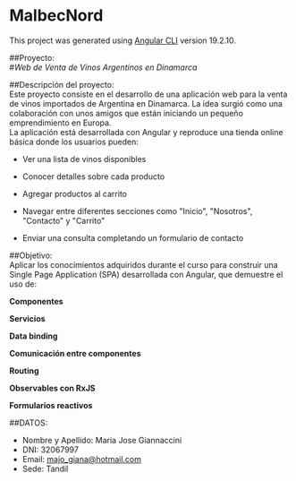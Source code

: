 # MalbecNord

This project was generated using [Angular CLI](https://github.com/angular/angular-cli) version 19.2.10.

##Proyecto:   
#*Web de Venta de Vinos Argentinos en Dinamarca*  
  
##Descripción del proyecto:  
Este proyecto consiste en el desarrollo de una aplicación web para la venta de vinos importados de Argentina en Dinamarca. La idea surgió como una colaboración con unos amigos que están iniciando un pequeño emprendimiento en Europa.    
La aplicación está desarrollada con Angular y reproduce una tienda online básica donde los usuarios pueden:  
  
- Ver una lista de vinos disponibles  

- Conocer detalles sobre cada producto  

- Agregar productos al carrito  

- Navegar entre diferentes secciones como "Inicio", "Nosotros", "Contacto" y "Carrito"  
- Enviar una consulta completando un formulario de contacto  
  
##Objetivo:  
Aplicar los conocimientos adquiridos durante el curso para construir una Single Page Application (SPA) desarrollada con Angular, que demuestre el uso de:  
  
**Componentes** 

**Servicios**  

**Data binding**  

**Comunicación entre componentes**  

**Routing**  

**Observables con RxJS**  

**Formularios reactivos**  
    
##DATOS:  
- Nombre y Apellido: Maria Jose Giannaccini  
- DNI: 32067997  
- Email: majo_giana@hotmail.com  
- Sede: Tandil  